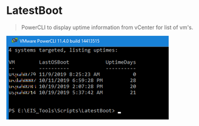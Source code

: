# LatestBoot

> PowerCLI to display uptime information from vCenter for list of vm's.

[<img src="Preview.png">](https://brassey.io/)
